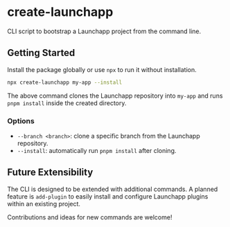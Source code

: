 # create-launchapp

CLI script to bootstrap a Launchapp project from the command line.

## Getting Started

Install the package globally or use `npx` to run it without installation.

```bash
npx create-launchapp my-app --install
```

The above command clones the Launchapp repository into `my-app` and runs `pnpm install` inside the created directory.

### Options

- `--branch <branch>`: clone a specific branch from the Launchapp repository.
- `--install`: automatically run `pnpm install` after cloning.

## Future Extensibility

The CLI is designed to be extended with additional commands. A planned feature is `add-plugin` to easily install and configure Launchapp plugins within an existing project.

Contributions and ideas for new commands are welcome!
